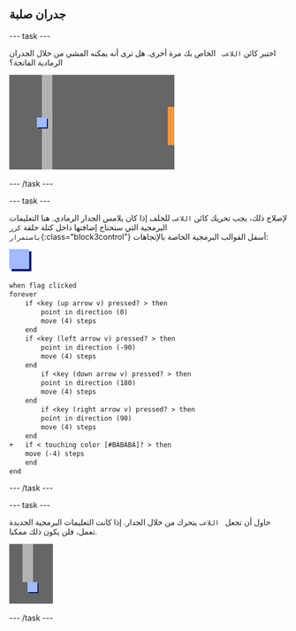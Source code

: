 ## جدران صلبة

\--- task \---

اختبر كائن `اللاعب ` الخاص بك مرة أخرى. هل ترى أنه يمكنه المشي من خلال الجدران الرمادية الفاتحة؟

![لقطة الشاشة](images/world-walls.png)

\--- /task \---

\--- task \---

لإصلاح ذلك، يجب تحريك كائن `اللاعب` للخلف إذا كان يلامس الجدار الرمادي. هنا التعليمات البرمجية التي ستحتاج إضافتها داخل كتلة حلقة `كرر باستمرار`{:class="block3control"} أسفل القوالب البرمجية الخاصة بالإتجاهات:

![اللاعب](images/player.png)

```blocks3
when flag clicked
forever
    if <key (up arrow v) pressed? > then
        point in direction (0)
        move (4) steps
    end
    if <key (left arrow v) pressed? > then
        point in direction (-90)
        move (4) steps
    end
        if <key (down arrow v) pressed? > then
        point in direction (180)
        move (4) steps
    end
        if <key (right arrow v) pressed? > then
        point in direction (90)
        move (4) steps
    end
+   if < touching color [#BABABA]? > then
    move (-4) steps
    end
end
```

\--- /task \---

\--- task \---

حاول أن تجعل ` اللاعب` يتحرك من خلال الجدار. إذا كانت التعليمات البرمجية الجديدة تعمل، فلن يكون ذلك ممكنا.

![لقطة الشاشة](images/world-walls-test.png)

\--- /task \---